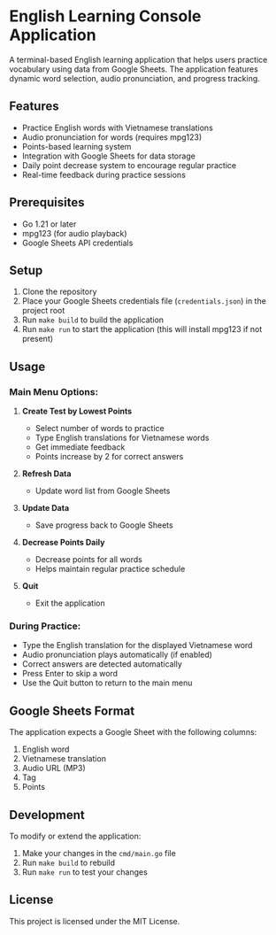# English Learning Console Application

A terminal-based English learning application that helps users practice vocabulary using data from Google Sheets. The application features dynamic word selection, audio pronunciation, and progress tracking.

## Features

- Practice English words with Vietnamese translations
- Audio pronunciation for words (requires mpg123)
- Points-based learning system
- Integration with Google Sheets for data storage
- Daily point decrease system to encourage regular practice
- Real-time feedback during practice sessions

## Prerequisites

- Go 1.21 or later
- mpg123 (for audio playback)
- Google Sheets API credentials

## Setup

1. Clone the repository
2. Place your Google Sheets credentials file (`credentials.json`) in the project root
3. Run `make build` to build the application
4. Run `make run` to start the application (this will install mpg123 if not present)

## Usage

### Main Menu Options:

1. **Create Test by Lowest Points**
   - Select number of words to practice
   - Type English translations for Vietnamese words
   - Get immediate feedback
   - Points increase by 2 for correct answers

2. **Refresh Data**
   - Update word list from Google Sheets

3. **Update Data**
   - Save progress back to Google Sheets

4. **Decrease Points Daily**
   - Decrease points for all words
   - Helps maintain regular practice schedule

5. **Quit**
   - Exit the application

### During Practice:

- Type the English translation for the displayed Vietnamese word
- Audio pronunciation plays automatically (if enabled)
- Correct answers are detected automatically
- Press Enter to skip a word
- Use the Quit button to return to the main menu

## Google Sheets Format

The application expects a Google Sheet with the following columns:
1. English word
2. Vietnamese translation
3. Audio URL (MP3)
4. Tag
5. Points

## Development

To modify or extend the application:

1. Make your changes in the `cmd/main.go` file
2. Run `make build` to rebuild
3. Run `make run` to test your changes

## License

This project is licensed under the MIT License.